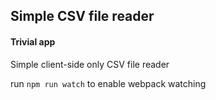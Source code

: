 ## Simple CSV file reader
#### Trivial app

Simple client-side only CSV file reader

run `npm run watch` to enable webpack watching
